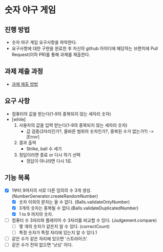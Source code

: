 # 숫자 야구 게임
## 진행 방법
* 숫자 야구 게임 요구사항을 파악한다.
* 요구사항에 대한 구현을 완료한 후 자신의 github 아이디에 해당하는 브랜치에 Pull Request(이하 PR)를 통해 과제를 제출한다.

## 과제 제출 과정
* [과제 제출 방법](https://github.com/next-step/nextstep-docs/tree/master/precourse)


## 요구 사항
- 컴퓨터의 값을 받는다(1-9의 중복되지 않는 세자리 숫자)
- [while]
    1. 사용자의 값을 입력 받는다(1-9의 중복되지 않는 세자리 숫자)
       - 값 검증(3자리인가?, 올바른 범위의 숫자인가?, 중복된 수가 없는가?) -> [Error]
    2. 결과 출력
       - Strike, ball 수 세기
    3. 정답이라면 종료 or 다시 하기 선택
       - 정답이 아니라면 다시 1로.


## 기능 목록
- [x] 1부터 9까지의 서로 다른 임의의 수 3개 생성. (NumberGenerator.createRandomNumber)
  - [x] 숫자 이외의 문자는 올 수 없다. (Balls.validateOnlyNumber)
  - [x] 3개의 숫자는 중복될 수 없다.(Balls.validateDuplicatedNumber)
  - [x] 1 to 9 까지의 숫자.
- [ ] 컴퓨터 수 3자리와 플레이어 수 3자리를 비교할 수 있다. (Judgement.compare)
  - [ ] 몇 개의 숫자가 같은지 알 수 있다. (correctCount)
  - [ ] 특정 숫자가 특정 자리에 있는지 알 수 있다.1
- [ ] 같은 수가 같은 자리에 있으면 '스트라이크'.
- [ ] 같은 수가 전혀 없으면 '낫싱' 이다. 
